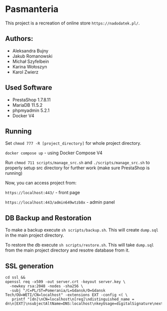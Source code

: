 # Pasmanteria

This project is a recreation of online store `https://nadodatek.pl/`.

## Authors: 
- Aleksandra Bujny
- Jakub Romanowski
- Michał Szyfelbein
- Karina Wołoszyn
- Karol Zwierz

## Used Software

- PrestaShop 1.7.8.11
- MariaDB 11.5.2
- phpmyadmin 5.2.1
- Docker V4

## Running

Set `chmod 777 -R [project_directory]` for whole project directory.

`docker compose up` - using Docker Compose V4

Run `chmod 711 scripts/manage_src.sh` and `./scripts/manage_src.sh` to properly setup src directory for further work 
(make sure PrestaShop is running)

Now, you can access project from:

`https://localhost:443/` - front page

`https://localhost:443/admin649wtzb8x` - admin panel


## DB Backup and Restoration

To make a backup execute `sh scripts/backup.sh`. This will create `dump.sql` in the main project directory.

To restore the db execute `sh scripts/restore.sh`. This will take `dump.sql` from the main project directory and resotre database from it.

## SSL generation

```
cd ssl &&
openssl req -x509 -out server.crt -keyout server.key \
  -newkey rsa:2048 -nodes -sha256 \
  -subj "/C=PL/ST=Pomerania/L=Gdansk/O=Gdansk Tech/OU=WETI/CN=localhost" -extensions EXT -config <( \
   printf "[dn]\nCN=localhost\n[req]\ndistinguished_name = dn\n[EXT]\nsubjectAltName=DNS:localhost\nkeyUsage=digitalSignature\nextendedKeyUsage=serverAuth")
```
